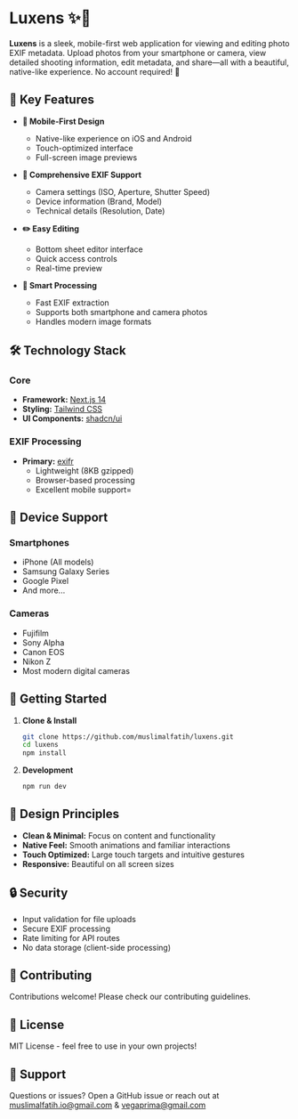 # Luxens ✨📸

**Luxens** is a sleek, mobile-first web application for viewing and editing photo EXIF metadata. Upload photos from your smartphone or camera, view detailed shooting information, edit metadata, and share—all with a beautiful, native-like experience. No account required! 🚀

## 🌟 Key Features

- **📱 Mobile-First Design**
  - Native-like experience on iOS and Android
  - Touch-optimized interface
  - Full-screen image previews
  
- **📸 Comprehensive EXIF Support**
  - Camera settings (ISO, Aperture, Shutter Speed)
  - Device information (Brand, Model)
  - Technical details (Resolution, Date)
  
- **✏️ Easy Editing**
  - Bottom sheet editor interface
  - Quick access controls
  - Real-time preview
  
- **🔄 Smart Processing**
  - Fast EXIF extraction
  - Supports both smartphone and camera photos
  - Handles modern image formats

## 🛠️ Technology Stack

### Core
- **Framework:** [Next.js 14](https://nextjs.org/)
- **Styling:** [Tailwind CSS](https://tailwindcss.com/)
- **UI Components:** [shadcn/ui](https://ui.shadcn.com/)

### EXIF Processing
- **Primary:** [exifr](https://github.com/MikeKovarik/exifr)
  - Lightweight (8KB gzipped)
  - Browser-based processing
  - Excellent mobile support=

## 📱 Device Support

### Smartphones
- iPhone (All models)
- Samsung Galaxy Series
- Google Pixel
- And more...

### Cameras
- Fujifilm
- Sony Alpha
- Canon EOS
- Nikon Z
- Most modern digital cameras

## 🚀 Getting Started

1. **Clone & Install**
   ```bash
   git clone https://github.com/muslimalfatih/luxens.git
   cd luxens
   npm install
   ```

2. **Development**
   ```bash
   npm run dev
   ```

## 🎨 Design Principles

- **Clean & Minimal:** Focus on content and functionality
- **Native Feel:** Smooth animations and familiar interactions
- **Touch Optimized:** Large touch targets and intuitive gestures
- **Responsive:** Beautiful on all screen sizes

## 🔒 Security

- Input validation for file uploads
- Secure EXIF processing
- Rate limiting for API routes
- No data storage (client-side processing)

## 🤝 Contributing

Contributions welcome! Please check our contributing guidelines.

## 📄 License

MIT License - feel free to use in your own projects!

## 💬 Support

Questions or issues? Open a GitHub issue or reach out at muslimalfatih.io@gmail.com & vegaprima@gmail.com